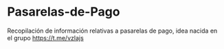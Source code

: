 # Pasarelas-de-Pago
Recopilación de información relativas a pasarelas de pago, idea nacida en el grupo https://t.me/vzlajs
